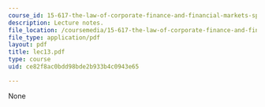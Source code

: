 ```yaml
---
course_id: 15-617-the-law-of-corporate-finance-and-financial-markets-spring-2004
description: Lecture notes.
file_location: /coursemedia/15-617-the-law-of-corporate-finance-and-financial-markets-spring-2004/ce82f8ac0bdd98bde2b933b4c0943e65_lec13.pdf
file_type: application/pdf
layout: pdf
title: lec13.pdf
type: course
uid: ce82f8ac0bdd98bde2b933b4c0943e65

---
```

None